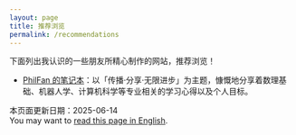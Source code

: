 ```yaml
---
layout: page
title: 推荐浏览
permalink: /recommendations
---
```


下面列出我认识的一些朋友所精心制作的网站，推荐浏览！

- [PhilFan 的笔记本](https://www.philfan.cn/)：以「传播·分享·无限进步」为主题，慷慨地分享着数理基础、机器人学、计算机科学等专业相关的学习心得以及个人目标。

<div class="footer-description">本页面更新日期：2025-06-14<br>You may want to <a href="en/recommendations.html">read this page in English</a>.</div>